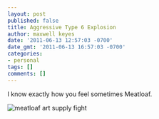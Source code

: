 ```yaml
---
layout: post
published: false
title: Aggressive Type 6 Explosion
author: maxwell keyes
date: '2011-06-13 12:57:03 -0700'
date_gmt: '2011-06-13 16:57:03 -0700'
categories:
- personal
tags: []
comments: []
---
```


I know exactly how you feel sometimes Meatloaf.

![meatloaf art supply fight]({{site.assets.url_prefix}}/images/posts/meat-loaf-art-supply-fight.jpg "I'm the last person in the world you want to fuck with!")
